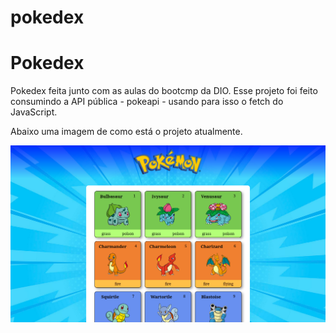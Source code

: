 # pokedex
<h1>Pokedex</h1>

Pokedex feita junto com as aulas do bootcmp da DIO.
Esse projeto foi feito consumindo a API pública - pokeapi - usando para isso o fetch do JavaScript.

Abaixo uma imagem de como está o projeto atualmente.

![alt text](https://github.com/DevisonReis/pokedex/blob/main/imagens/tela-pokedex.png?raw=true)
